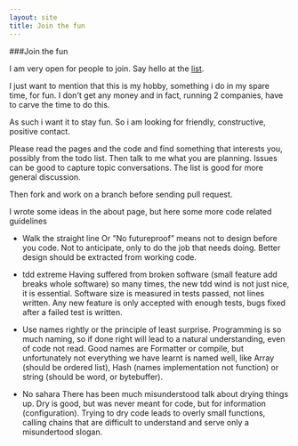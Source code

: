 ```yaml
---
layout: site
title: Join the fun
---
```


###Join the fun

I am very open for people to join. Say hello at the [list](https://groups.google.com/forum/#!forum/salama-dev).

I just want to mention that this is my hobby, something i do in my spare time, for fun.
I don't get any money and in fact, running 2 companies, have to carve the time to do this.

As such i want it to stay fun. So i am looking for friendly, constructive, positive contact.

Please read the pages and the code and find something that interests you, possibly from the todo list.
Then talk to me what you are planning. Issues can be good to capture topic conversations.
The list is good for more general discussion.

Then fork and work on a branch before sending pull request.


I wrote some ideas in the about page, but here some more code related guidelines

- Walk the straight line
  Or "No futureproof" means not to design before you code. Not to anticipate, only to do the job that
  needs doing. Better design should be extracted from working code.

- tdd extreme
  Having suffered from broken software (small feature add breaks whole software) so many times, the new tdd
  wind is not just nice, it is essential. Software size is measured in tests passed, not lines written. Any
  new feature is only accepted with enough tests, bugs fixed after a failed test is written.

- Use names rightly
  or the principle of least surprise. Programming is so much naming, so if done right will lead to a
  natural understanding, even of code not read.
  Good names are Formatter or compile, but unfortunately not everything we have learnt is named well, like
  Array (should be ordered list), Hash (names implementation not function) or string (should be word, or bytebuffer).

- No sahara
  There has been much misunderstood talk about drying things up. Dry is good, but was never meant for code, but
  for information (configuration). Trying to dry code leads to overly small functions, calling chains that
  are difficult to understand and serve only a misundertood slogan.
